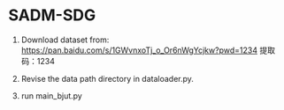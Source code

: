 # SADM-SDG
1. Download dataset from: 
https://pan.baidu.com/s/1GWvnxoTj_o_Or6nWgYcjkw?pwd=1234 
提取码：1234

2. Revise the data path directory in dataloader.py.
3. run main_bjut.py
